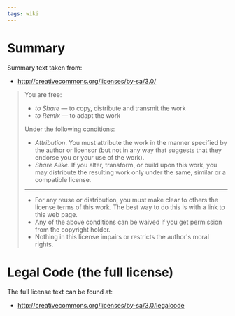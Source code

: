 ```yaml
---
tags: wiki
---
```


# Summary

Summary text taken from:

-   <http://creativecommons.org/licenses/by-sa/3.0/>

> You are free:
>
> -   _to Share_ — to copy, distribute and transmit the work
> -   _to Remix_ — to adapt the work
>
> Under the following conditions:
>
> -   _Attribution_. You must attribute the work in the manner specified by the author or licensor (but not in any way that suggests that they endorse you or your use of the work).
> -   _Share Alike_. If you alter, transform, or build upon this work, you may distribute the resulting work only under the same, similar or a compatible license.
>
> <hr />
>
> -   For any reuse or distribution, you must make clear to others the license terms of this work. The best way to do this is with a link to this web page.
> -   Any of the above conditions can be waived if you get permission from the copyright holder.
> -   Nothing in this license impairs or restricts the author's moral rights.

# Legal Code (the full license)

The full license text can be found at:

-   <http://creativecommons.org/licenses/by-sa/3.0/legalcode>
